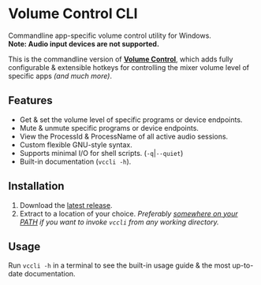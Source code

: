 # Volume Control CLI

Commandline app-specific volume control utility for Windows.  
**Note: Audio input devices are not supported.**

This is the commandline version of **[Volume Control](https://github.com/radj307/volume-control)**, which adds fully configurable & extensible hotkeys for controlling the mixer volume level of specific apps *(and much more)*.  


## Features

- Get & set the volume level of specific programs or device endpoints.
- Mute & unmute specific programs or device endpoints.
- View the ProcessId & ProcessName of all active audio sessions.
- Custom flexible GNU-style syntax.
- Supports minimal I/O for shell scripts. (`-q`|`--quiet`)
- Built-in documentation (`vccli -h`).


## Installation

 1. Download the [latest release](https://github.com/radj307/vccli).
 2. Extract to a location of your choice. *Preferably [somewhere on your PATH](https://stackoverflow.com/a/44272417/8705305) if you want to invoke `vccli` from any working directory.*


## Usage

Run `vccli -h` in a terminal to see the built-in usage guide & the most up-to-date documentation.  
